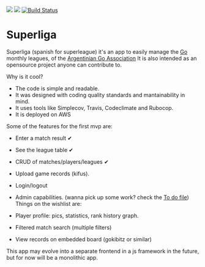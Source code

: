 <a href="https://codeclimate.com/github/thisisnotanorganization/superliga/maintainability"><img src="https://api.codeclimate.com/v1/badges/8b424e1ddbb7e03eb32e/maintainability" /></a>
<a href="https://codeclimate.com/github/thisisnotanorganization/superliga/test_coverage"><img src="https://api.codeclimate.com/v1/badges/8b424e1ddbb7e03eb32e/test_coverage" /></a>
[![Build Status](https://travis-ci.org/thisisnotanorganization/superliga.svg?branch=master)](https://travis-ci.org/thisisnotanorganization/superliga)
# Superliga

Superliga (spanish for superleague) it's an app to easily manage the   [Go](https://en.wikipedia.org/wiki/Go_(game)) monthly leagues, of the [Argentinian Go Association](http://aago.org.ar/)
It is also intended as an opensource project anyone can contribute to.

Why is it cool?
  - The code is simple and readable.
  - It was designed with coding quality standards and mantainability in mind.
  - It uses tools like Simplecov, Travis, Codeclimate and Rubocop.
  - It is deployed on AWS

Some of the features for the first mvp are:

* Enter a match result ✔
* See the league table ✔
* CRUD of matches/players/leagues ✔
* Upload game records (kifus).
* Login/logout
* Admin capabilities.
 (wanna pick up some work? check the [To do file](todo))
Things on the wishlist are:

* Player profile: pics, statistics, rank history graph.
* Filtered match search (multiple filters)
* View records on embedded board (gokibitz or similar)

This app may evolve into a separate frontend in a js framework in the future, but for now will be a monolithic app.

